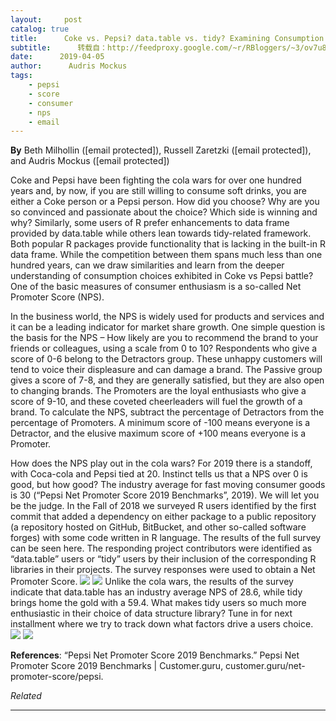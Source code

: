 ```yaml
---
layout:     post
catalog: true
title:      Coke vs. Pepsi? data.table vs. tidy? Examining Consumption Preferences for Data Scientists
subtitle:      转载自：http://feedproxy.google.com/~r/RBloggers/~3/ov7u8MVfB8A/
date:      2019-04-05
author:      Audris Mockus
tags:
    - pepsi
    - score
    - consumer
    - nps
    - email
---
```






**By** Beth Milhollin ([email protected]), Russell Zaretzki ([email protected]), and Audris Mockus ([email protected])

Coke and Pepsi have been fighting the cola wars for over one hundred years and, by now, if you are still willing to consume soft drinks, you are either a Coke person or a Pepsi person. How did you choose? Why are you so convinced and passionate about the choice? Which side is winning and why? Similarly, some users of R prefer enhancements to data frame provided by data.table while others lean towards tidy-related framework. Both popular R packages provide functionality that is lacking in the built-in R data frame. While the competition between them spans much less than one hundred years, can we draw similarities and learn from the deeper understanding of consumption choices exhibited in Coke vs Pepsi battle? One of the basic measures of consumer enthusiasm is a so-called Net Promoter Score (NPS). 

In the business world, the NPS is widely used for products and services and it can be a leading indicator for market share growth. One simple question is the basis for the NPS – How likely are you to recommend the brand to your friends or colleagues, using a scale from 0 to 10? Respondents who give a score of 0-6 belong to the Detractors group. These unhappy customers will tend to voice their displeasure and can damage a brand. The Passive group gives a score of 7-8, and they are generally satisfied, but they are also open to changing brands. The Promoters are the loyal enthusiasts who give a score of 9-10, and these coveted cheerleaders will fuel the growth of a brand. To calculate the NPS, subtract the percentage of Detractors from the percentage of Promoters. A minimum score of -100 means everyone is a Detractor, and the elusive maximum score of +100 means everyone is a Promoter. 

How does the NPS play out in the cola wars? For 2019 there is a standoff, with Coca-cola and Pepsi tied at 20. Instinct tells us that a NPS over 0 is good, but how good? The industry average for fast moving consumer goods is 30 (“Pepsi Net Promoter Score 2019 Benchmarks”, 2019). We will let you be the judge. In the Fall of 2018 we surveyed R users identified by the first commit that added a dependency on either package to a public repository (a repository hosted on GitHub, BitBucket, and other so-called software forges) with some code written in R language. The results of the full survey can be seen here. The responding project contributors were identified as “data.table” users or “tidy” users by their inclusion of the corresponding R libraries in their projects. The survey responses were used to obtain a Net Promoter Score. ![](https://i2.wp.com/bitbucket.org/swsc/overview/raw/master/r-survey/images/Net-Promoter0.png?resize=500%2C117&ssl=1)
![](https://i2.wp.com/bitbucket.org/swsc/overview/raw/master/r-survey/images/Net-Promoter0.png?resize=500%2C117&ssl=1)
Unlike the cola wars, the results of the survey indicate that data.table has an industry average NPS of 28.6, while tidy brings home the gold with a 59.4. What makes tidy users so much more enthusiastic in their choice of data structure library? Tune in for next installment where we try to track down what factors drive a users choice. ![](https://i0.wp.com/bitbucket.org/swsc/overview/raw/master/r-survey/images/Net-Promoter1.png?resize=500%2C350&ssl=1)
![](https://i0.wp.com/bitbucket.org/swsc/overview/raw/master/r-survey/images/Net-Promoter1.png?resize=500%2C350&ssl=1)


**References**: “Pepsi Net Promoter Score 2019 Benchmarks.” Pepsi Net Promoter Score 2019 Benchmarks | Customer.guru, customer.guru/net-promoter-score/pepsi.


*Related*








---

